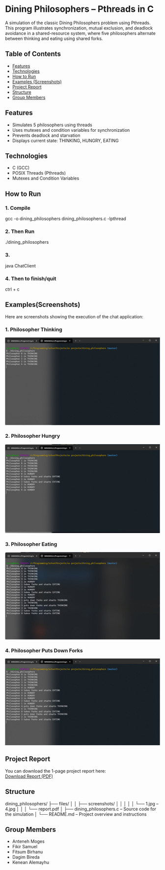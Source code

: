 # Dining Philosophers – Pthreads in C

A simulation of the classic Dining Philosophers problem using Pthreads. This program illustrates synchronization, mutual exclusion, and deadlock avoidance in a shared-resource system, where five philosophers alternate between thinking and eating using shared forks.

## Table of Contents

- [Features](#features)
- [Technologies](#technologies)
- [How to Run](#how-to-run)
- [Examples (Screenshots)](#examplesscreenshots)
- [Project Report](#project-report)
- [Structure](#structure)
- [Group Members](#group-members)

## Features

- Simulates 5 philosophers using threads
- Uses mutexes and condition variables for synchronization
- Prevents deadlock and starvation
- Displays current state: THINKING, HUNGRY, EATING

## Technologies

- C (GCC)
- POSIX Threads (Pthreads)
- Mutexes and Condition Variables

## How to Run

### 1. Compile
gcc -o dining_philosophers dining_philosophers.c -lpthread

### 2. Then Run
./dining_philosophers

### 3. 
java ChatClient

### 4. Then to finish/quit
ctrl + c

## Examples(Screenshots)

Here are screenshots showing the execution of the chat application:

### 1. Philosopher Thinking
![Screenshot 1](files/screenshots/1.jpg)

### 2. Philosopher Hungry
![Screenshot 2](files/screenshots/2.jpg)

### 3. Philosopher Eating
![Screenshot 3](files/screenshots/3.jpg)

### 4. Philosopher Puts Down Forks
![Screenshot 4](files/screenshots/4.jpg)

## Project Report

You can download the 1-page project report here:  
[Download Report (PDF)](files/report.pdf)

## Structure

dining_philosophers/
├── files/
│
│   ├── screenshots/
│   │   │
│   │   └── 1.jpg – 4.jpg
│   │
│   └── report.pdf
│
├── dining_philosophers.c – Source code for the simulation
│
└── README.md – Project overview and instructions

## Group Members

- Anteneh Moges
- Fikir Samuel  
- Fitsum Birhanu
- Dagim Bireda  
- Kenean Alemayhu